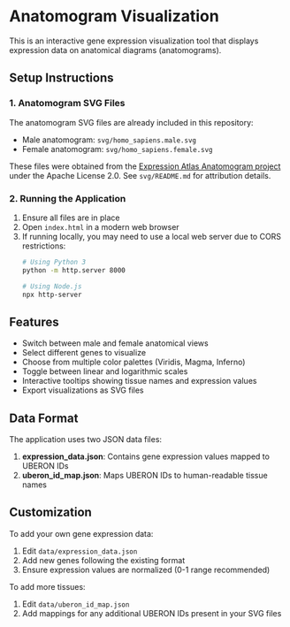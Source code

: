 # Anatomogram Visualization

This is an interactive gene expression visualization tool that displays expression data on anatomical diagrams (anatomograms).

## Setup Instructions

### 1. Anatomogram SVG Files

The anatomogram SVG files are already included in this repository:
- Male anatomogram: `svg/homo_sapiens.male.svg`
- Female anatomogram: `svg/homo_sapiens.female.svg`

These files were obtained from the [Expression Atlas Anatomogram project](https://github.com/gxa/anatomogram) under the Apache License 2.0. See `svg/README.md` for attribution details.

### 2. Running the Application

1. Ensure all files are in place
2. Open `index.html` in a modern web browser
3. If running locally, you may need to use a local web server due to CORS restrictions:
   ```bash
   # Using Python 3
   python -m http.server 8000
   
   # Using Node.js
   npx http-server
   ```

## Features

- Switch between male and female anatomical views
- Select different genes to visualize
- Choose from multiple color palettes (Viridis, Magma, Inferno)
- Toggle between linear and logarithmic scales
- Interactive tooltips showing tissue names and expression values
- Export visualizations as SVG files

## Data Format

The application uses two JSON data files:

1. **expression_data.json**: Contains gene expression values mapped to UBERON IDs
2. **uberon_id_map.json**: Maps UBERON IDs to human-readable tissue names

## Customization

To add your own gene expression data:
1. Edit `data/expression_data.json`
2. Add new genes following the existing format
3. Ensure expression values are normalized (0-1 range recommended)

To add more tissues:
1. Edit `data/uberon_id_map.json`
2. Add mappings for any additional UBERON IDs present in your SVG files